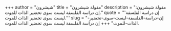 +++
author = "شيشرون"
title = "مقولة شيشرون"
description = "مقولة شيشرون: إن دراسة الفلسفة ليست سوى تحضير الذات للموت."
quote = '''إن دراسة الفلسفة ليست سوى تحضير الذات للموت.'''
slug = "إن-دراسة-الفلسفة-ليست-سوى-تحضير-الذات-للموت"
+++
إن دراسة الفلسفة ليست سوى تحضير الذات للموت.
